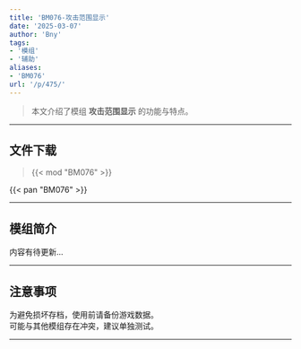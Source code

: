 ```yaml
---
title: 'BM076-攻击范围显示'
date: '2025-03-07'
author: 'Bny'
tags:
- '模组'
- '辅助'
aliases:
- 'BM076'
url: '/p/475/'
---
```


> 本文介绍了模组 **攻击范围显示** 的功能与特点。

---

## 文件下载  

> {{< mod "BM076" >}}  

{{< pan "BM076" >}}  

---

## 模组简介

>  
内容有待更新...  

---

## 注意事项

>  
为避免损坏存档，使用前请备份游戏数据。  
可能与其他模组存在冲突，建议单独测试。  

---

